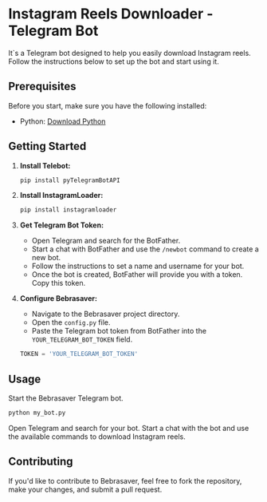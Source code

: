 
# Instagram Reels Downloader - Telegram Bot

It`s a Telegram bot designed to help you easily download Instagram reels. Follow the instructions below to set up the bot and start using it.

## Prerequisites

Before you start, make sure you have the following installed:

- Python: [Download Python](https://www.python.org/downloads/)

## Getting Started

1. **Install Telebot:**
   
   ```bash
   pip install pyTelegramBotAPI
   ```

2. **Install InstagramLoader:**

   ```bash
   pip install instagramloader
   ```

3. **Get Telegram Bot Token:**
   
   - Open Telegram and search for the BotFather.
   - Start a chat with BotFather and use the `/newbot` command to create a new bot.
   - Follow the instructions to set a name and username for your bot.
   - Once the bot is created, BotFather will provide you with a token. Copy this token.

4. **Configure Bebrasaver:**
   
   - Navigate to the Bebrasaver project directory.
   - Open the `config.py` file.
   - Paste the Telegram bot token from BotFather into the `YOUR_TELEGRAM_BOT_TOKEN` field.

   ```python
   TOKEN = 'YOUR_TELEGRAM_BOT_TOKEN'
   ```
    
## Usage

Start the Bebrasaver Telegram bot.

```bash
python my_bot.py
```

Open Telegram and search for your bot. Start a chat with the bot and use the available commands to download Instagram reels.

## Contributing

If you'd like to contribute to Bebrasaver, feel free to fork the repository, make your changes, and submit a pull request.

